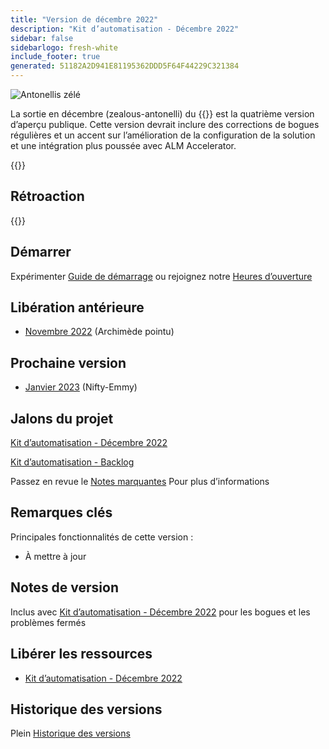 ```yaml
---
title: "Version de décembre 2022"
description: "Kit d’automatisation - Décembre 2022"
sidebar: false
sidebarlogo: fresh-white
include_footer: true
generated: 51182A2D941E81195362DDD5F64F44229C321384
---
```


<div class="optional">

![Antonellis zélé](/images/zealous-antonelli.png)

La sortie en décembre (zealous-antonelli) du {{<product-name>}} est la quatrième version d’aperçu publique. Cette version devrait inclure des corrections de bogues régulières et un accent sur l’amélioration de la configuration de la solution et une intégration plus poussée avec ALM Accelerator.

</div>

<div class="optional">

{{<presentationStyles>}}

## Rétroaction

{{<questions name="/content/fr/releases/december-2022.json" completed="Merci de nous avoir fait part de vos commentaires" showNavigationButtons="false" locale="fr">}}

</div>

<div class="optional">

## Démarrer

Expérimenter [Guide de démarrage](/fr/get-started) ou rejoignez notre [Heures d’ouverture](/fr/office-hours)

## Libération antérieure

- [Novembre 2022](/fr/releases/november-2022) (Archimède pointu)

## Prochaine version

- [Janvier 2023](/fr/releases/january-2023) (Nifty-Emmy)

## Jalons du projet

[Kit d’automatisation - Décembre 2022](https://github.com/orgs/microsoft/projects/486/views/5)

[Kit d’automatisation - Backlog](https://github.com/orgs/microsoft/projects/486/views/1)

Passez en revue le [Notes marquantes](/fr/releases/milestones) Pour plus d’informations

## Remarques clés

Principales fonctionnalités de cette version :

- À mettre à jour

## Notes de version

Inclus avec [Kit d’automatisation - Décembre 2022](https://github.com/microsoft/powercat-automation-kit/releases/tag/AutomationKit-December2022) pour les bogues et les problèmes fermés

## Libérer les ressources

- [Kit d’automatisation - Décembre 2022](https://github.com/microsoft/powercat-automation-kit/releases/tag/AutomationKit-December2022)

## Historique des versions

Plein [Historique des versions](/fr/releases)

</div>
